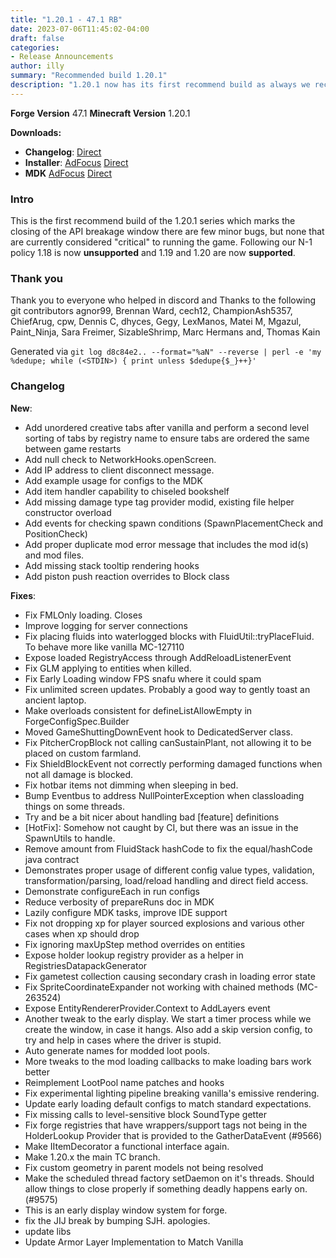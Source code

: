 ```yaml
---
title: "1.20.1 - 47.1 RB"
date: 2023-07-06T11:45:02-04:00
draft: false
categories:
- Release Announcements
author: illy
summary: "Recommended build 1.20.1"
description: "1.20.1 now has its first recommend build as always we recommend users update to this version at a minimum"
---
```


**Forge Version** 47.1
**Minecraft Version** 1.20.1

**Downloads:**
* **Changelog**: [Direct](https://maven.minecraftforge.net/net/minecraftforge/forge/1.20.1-47.1.0/forge-1.20.1-47.1.0-changelog.txt)
* **Installer**: [AdFocus](https://adfoc.us/serve/sitelinks/?id=271228&url=https://maven.minecraftforge.net/net/minecraftforge/forge/1.20.1-47.1.0/forge-1.20.1-47.1.0-installer.jar) [Direct](https://maven.minecraftforge.net/net/minecraftforge/forge/1.20.1-47.1.0/forge-1.20.1-47.1.0-installer.jar)
* **MDK** [AdFocus](https://adfoc.us/serve/sitelinks/?id=271228&url=https://maven.minecraftforge.net/net/minecraftforge/forge/1.20.1-47.1.0/forge-1.20.1-47.1.0-mdk.zip) [Direct](https://maven.minecraftforge.net/net/minecraftforge/forge/1.20.1-47.1.0/forge-1.20.1-47.1.0-mdk.zip)

### Intro
This is the first recommend build of the 1.20.1 series which marks the closing of the API breakage window there are few minor bugs, but none that are currently considered "critical" to running the game. Following our N-1 policy 1.18 is now __unsupported__ and 1.19 and 1.20 are now __supported__.


### Thank you
Thank you to everyone who helped in discord
and Thanks to the following git contributors agnor99, Brennan Ward, cech12, ChampionAsh5357, ChiefArug, cpw, Dennis C, dhyces, Gegy, LexManos, Matei M, Mgazul, Paint_Ninja, Sara Freimer, SizableShrimp, Marc Hermans and, Thomas Kain

Generated via `git log d8c84e2.. --format="%aN" --reverse | perl -e 'my %dedupe; while (<STDIN>) { print unless $dedupe{$_}++}'`

### Changelog
__New__:
* Add unordered creative tabs after vanilla and perform a second level sorting of tabs by registry name to ensure tabs are ordered the same between game restarts
* Add null check to NetworkHooks.openScreen.
* Add IP address to client disconnect message.
* Add example usage for configs to the MDK
* Add item handler capability to chiseled bookshelf 
* Add missing damage type tag provider modid, existing file helper constructor overload
* Add events for checking spawn conditions (SpawnPlacementCheck and PositionCheck)
* Add proper duplicate mod error message that includes the mod id(s) and mod files.
* Add missing stack tooltip rendering hooks
* Add piston push reaction overrides to Block class

__Fixes__:
* Fix FMLOnly loading. Closes
* Improve logging for server connections
* Fix placing fluids into waterlogged blocks with FluidUtil::tryPlaceFluid. To behave more like vanilla MC-127110
* Expose loaded RegistryAccess through AddReloadListenerEvent
* Fix GLM applying to entities when killed.
* Fix Early Loading window FPS snafu where it could spam
* Fix unlimited screen updates. Probably a good way to gently toast an ancient laptop.
* Make overloads consistent for defineListAllowEmpty in ForgeConfigSpec.Builder
* Moved GameShuttingDownEvent hook to DedicatedServer class.
* Fix PitcherCropBlock not calling canSustainPlant, not allowing it to be placed on custom farmland.
* Fix ShieldBlockEvent not correctly performing damaged functions when not all damage is blocked.
* Fix hotbar items not dimming when sleeping in bed.
* Bump Eventbus to address NullPointerException when classloading things on some threads.
* Try and be a bit nicer about handling bad [feature] definitions 
* [HotFix]: Somehow not caught by CI, but there was an issue in the SpawnUtils to handle.
* Remove amount from FluidStack hashCode to fix the equal/hashCode java contract
* Demonstrates proper usage of different config value types, validation, transformation/parsing, load/reload handling and direct field access.
* Demonstrate configureEach in run configs
* Reduce verbosity of prepareRuns doc in MDK
* Lazily configure MDK tasks, improve IDE support
* Fix not dropping xp for player sourced explosions and various other cases when xp should drop
* Fix ignoring maxUpStep method overrides on entities
* Expose holder lookup registry provider as a helper in RegistriesDatapackGenerator
* Fix gametest collection causing secondary crash in loading error state
* Fix SpriteCoordinateExpander not working with chained methods (MC-263524)
* Expose EntityRendererProvider.Context to AddLayers event
* Another tweak to the early display. We start a timer process while we create the window, in case it hangs. Also add a skip version config, to try and help in cases where the driver is stupid.
* Auto generate names for modded loot pools.
* More tweaks to the mod loading callbacks to make loading bars work better
* Reimplement LootPool name patches and hooks
* Fix experimental lighting pipeline breaking vanilla's emissive rendering.
* Update early loading default configs to match standard expectations.
* Fix missing calls to level-sensitive block SoundType getter
* Fix forge registries that have wrappers/support tags not being in the HolderLookup Provider that is provided to the GatherDataEvent (#9566)
* Make IItemDecorator a functional interface again.
* Make 1.20.x the main TC branch.
* Fix custom geometry in parent models not being resolved
* Make the scheduled thread factory setDaemon on it's threads. Should allow things to close properly if something deadly happens early on. (#9575)
* This is an early display window system for forge.
* fix the JIJ break by bumping SJH. apologies.
* update libs
* Update Armor Layer Implementation to Match Vanilla

